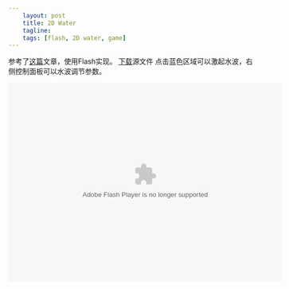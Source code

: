 ```yaml
---
    layout: post
    title: 2D Water
    tagline:
    tags: [flash, 2D water, game] 
---
```

参考了[这篇](http://gamedev.tutsplus.com/tutorials/implementation/make-a-splash-with-2d-water-effects/)文章，使用Flash实现。
[下载](https://github.com/jjcat/2D_Water_Demo)源文件
点击蓝色区域可以激起水波，右侧控制面板可以水波调节参数。

<embed src="/assets/2DWater.swf" type="application/x-shockwave-flash" width="550" height="400" ></embed>


